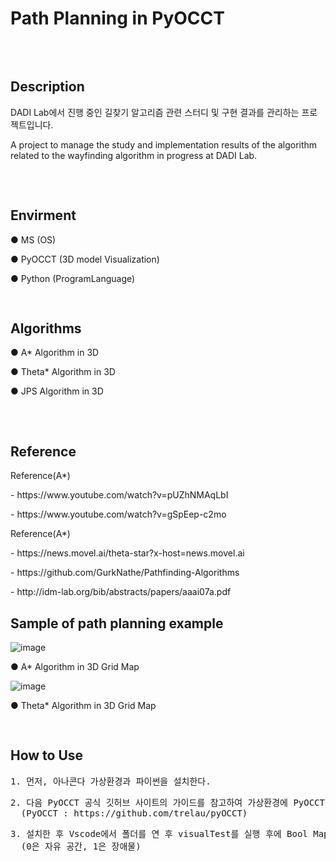 # Path Planning in PyOCCT

<pre>


</pre>

## Description

<p> 
  DADI Lab에서 진행 중인 길찾기 알고리즘 관련 스터디 및 구현 결과를 관리하는 프로젝트입니다. 
</p>

<p>
  A project to manage the study and implementation results of the algorithm related to the wayfinding algorithm in progress at DADI Lab.
</p>

<pre>


</pre>

##  Envirment
<div>
  <p>● MS (OS)</p>
	<p>● PyOCCT (3D model Visualization)</p>
  <p>● Python (ProgramLanguage)</p>
</div>
<pre>


</pre>


##  Algorithms

<div>
  <p>● A* Algorithm in 3D</p>
  <p>● Theta* Algorithm in 3D</p>
  <p>● JPS Algorithm in 3D</p>
</div>

<pre>


</pre>


## Reference
<div>
  <p>Reference(A*)</p>
  <p>- https://www.youtube.com/watch?v=pUZhNMAqLbI</p>
  <p>- https://www.youtube.com/watch?v=gSpEep-c2mo</p>
</div>

<div>
  <p>Reference(A*)</p>
  <p>- https://news.movel.ai/theta-star?x-host=news.movel.ai</p>
  <p>- https://github.com/GurkNathe/Pathfinding-Algorithms</p>
  <p>- http://idm-lab.org/bib/abstracts/papers/aaai07a.pdf</p>
</div>

## Sample of path planning example
![image](https://github.com/DADILabKIT/Path_Planning_in_OCCT/assets/128150322/e98708eb-e6a1-4fc8-92b0-19a6ad0603a2)
  <p>● A* Algorithm in 3D Grid Map</p>
  
![image](https://github.com/DADILabKIT/Path_Planning_in_OCCT/assets/128150322/02dd0f98-50e1-49ec-9baf-71d784bdc6b9)
  <p>● Theta* Algorithm in 3D Grid Map</p>
<pre>


</pre>

## How to Use

<div> 
  <pre>1. 먼저, 아나콘다 가상환경과 파이썬을 설치한다.</pre>
  <pre>2. 다음 PyOCCT 공식 깃허브 사이트의 가이드를 참고하여 가상환경에 PyOCCT를 설치한다. 
  (PyOCCT : https://github.com/trelau/pyOCCT)</pre>
  <pre>3. 설치한 후 Vscode에서 폴더를 연 후 visualTest를 실행 후에 Bool Map에서 6*6*6 맵들을 터미널에 입력한다.
  (0은 자유 공간, 1은 장애물)</pre>
</div>
